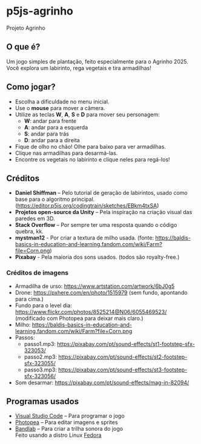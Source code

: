 # p5js-agrinho
Projeto Agrinho

## O que é?
Um jogo simples de plantação, feito especialmente para o Agrinho 2025.  
Você explora um labirinto, rega vegetais e tira armadilhas!

## Como jogar?

- Escolha a dificuldade no menu inicial.
- Use o **mouse** para mover a câmera.
- Utilize as teclas **W**, **A**, **S** e **D** para mover seu personagem:
  - **W**: andar para frente
  - **A**: andar para a esquerda
  - **S**: andar para trás
  - **D**: andar para a direita
- Fique de olho no chão! Olhe para baixo para ver armadilhas.
- Clique nas armadilhas para desarmá-las.
- Encontre os vegetais no labirinto e clique neles para regá-los!

## Créditos

- **Daniel Shiffman** – Pelo tutorial de geração de labirintos, usado como base para o algoritmo principal.  
  (https://editor.p5js.org/codingtrain/sketches/EBkm4txSA)
- **Projetos open-source da Unity** – Pela inspiração na criação visual das paredes em 3D.
- **Stack Overflow** – Por sempre ter uma resposta quando o código quebra, kk.
- **mystman12** - Por criar a textura de milho usada. (fonte: https://baldis-basics-in-education-and-learning.fandom.com/wiki/Farm?file=Corn.png)
- **Pixabay** - Pela maioria dos sons usados. (todos são royalty-free.)
### Créditos de imagens
- Armadilha de urso: https://www.artstation.com/artwork/6bJ0g5
- Drone: https://pxhere.com/en/photo/1515979 (sem fundo, apontando para cima.)
- Fundo para o level dia: https://www.flickr.com/photos/8525214@N06/6055469523/ (modificado com Photopea para deixar mais claro.)
- Milho: https://baldis-basics-in-education-and-learning.fandom.com/wiki/Farm?file=Corn.png
- Passos:
  - passo1.mp3: https://pixabay.com/pt/sound-effects/st1-footstep-sfx-323053/
  - passo2.mp3: https://pixabay.com/pt/sound-effects/st2-footstep-sfx-323055/
  - passo3.mp3: https://pixabay.com/pt/sound-effects/st3-footstep-sfx-323056/
- Som desarmar: https://pixabay.com/pt/sound-effects/mag-in-82094/

## Programas usados

- [Visual Studio Code](https://code.visualstudio.com/) – Para programar o jogo
- [Photopea](https://photopea.com/) – Para editar imagens e sprites
- [Bandlab](https://bandlab.com/) – Para criar a trilha sonora do jogo  
Feito usando a distro Linux [Fedora](https://fedoraproject.org/)
